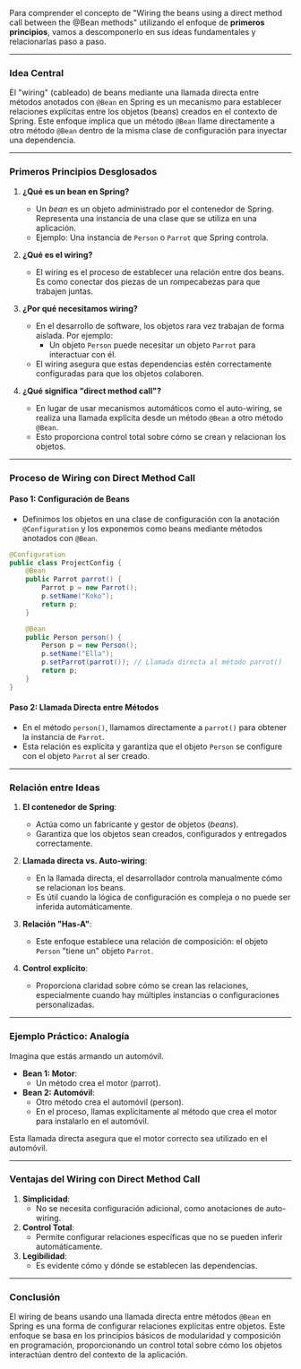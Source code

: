 Para comprender el concepto de "Wiring the beans using a direct method call between the @Bean methods" utilizando el enfoque de **primeros principios**, vamos a descomponerlo en sus ideas fundamentales y relacionarlas paso a paso.

---

### **Idea Central**
El "wiring" (cableado) de beans mediante una llamada directa entre métodos anotados con `@Bean` en Spring es un mecanismo para establecer relaciones explícitas entre los objetos (beans) creados en el contexto de Spring. Este enfoque implica que un método `@Bean` llame directamente a otro método `@Bean` dentro de la misma clase de configuración para inyectar una dependencia.

---

### **Primeros Principios Desglosados**

1. **¿Qué es un bean en Spring?**
    - Un *bean* es un objeto administrado por el contenedor de Spring. Representa una instancia de una clase que se utiliza en una aplicación.
    - Ejemplo: Una instancia de `Person` o `Parrot` que Spring controla.

2. **¿Qué es el wiring?**
    - El wiring es el proceso de establecer una relación entre dos beans. Es como conectar dos piezas de un rompecabezas para que trabajen juntas.

3. **¿Por qué necesitamos wiring?**
    - En el desarrollo de software, los objetos rara vez trabajan de forma aislada. Por ejemplo:
        - Un objeto `Person` puede necesitar un objeto `Parrot` para interactuar con él.
    - El wiring asegura que estas dependencias estén correctamente configuradas para que los objetos colaboren.

4. **¿Qué significa "direct method call"?**
    - En lugar de usar mecanismos automáticos como el auto-wiring, se realiza una llamada explícita desde un método `@Bean` a otro método `@Bean`.
    - Esto proporciona control total sobre cómo se crean y relacionan los objetos.

---

### **Proceso de Wiring con Direct Method Call**

#### Paso 1: Configuración de Beans
- Definimos los objetos en una clase de configuración con la anotación `@Configuration` y los exponemos como beans mediante métodos anotados con `@Bean`.

```java
@Configuration
public class ProjectConfig {
    @Bean
    public Parrot parrot() {
        Parrot p = new Parrot();
        p.setName("Koko");
        return p;
    }

    @Bean
    public Person person() {
        Person p = new Person();
        p.setName("Ella");
        p.setParrot(parrot()); // Llamada directa al método parrot()
        return p;
    }
}
```

#### Paso 2: Llamada Directa entre Métodos
- En el método `person()`, llamamos directamente a `parrot()` para obtener la instancia de `Parrot`.
- Esta relación es explícita y garantiza que el objeto `Person` se configure con el objeto `Parrot` al ser creado.

---

### **Relación entre Ideas**

1. **El contenedor de Spring**:
    - Actúa como un fabricante y gestor de objetos (*beans*).
    - Garantiza que los objetos sean creados, configurados y entregados correctamente.

2. **Llamada directa vs. Auto-wiring**:
    - En la llamada directa, el desarrollador controla manualmente cómo se relacionan los beans.
    - Es útil cuando la lógica de configuración es compleja o no puede ser inferida automáticamente.

3. **Relación "Has-A"**:
    - Este enfoque establece una relación de composición: el objeto `Person` "tiene un" objeto `Parrot`.

4. **Control explícito**:
    - Proporciona claridad sobre cómo se crean las relaciones, especialmente cuando hay múltiples instancias o configuraciones personalizadas.

---

### **Ejemplo Práctico: Analogía**

Imagina que estás armando un automóvil.

- **Bean 1: Motor**:
    - Un método crea el motor (parrot).
- **Bean 2: Automóvil**:
    - Otro método crea el automóvil (person).
    - En el proceso, llamas explícitamente al método que crea el motor para instalarlo en el automóvil.

Esta llamada directa asegura que el motor correcto sea utilizado en el automóvil.

---

### **Ventajas del Wiring con Direct Method Call**

1. **Simplicidad**:
    - No se necesita configuración adicional, como anotaciones de auto-wiring.
2. **Control Total**:
    - Permite configurar relaciones específicas que no se pueden inferir automáticamente.
3. **Legibilidad**:
    - Es evidente cómo y dónde se establecen las dependencias.

---

### **Conclusión**
El wiring de beans usando una llamada directa entre métodos `@Bean` en Spring es una forma de configurar relaciones explícitas entre objetos. Este enfoque se basa en los principios básicos de modularidad y composición en programación, proporcionando un control total sobre cómo los objetos interactúan dentro del contexto de la aplicación.